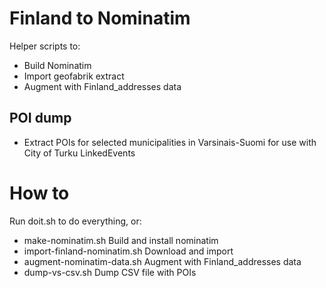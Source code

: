 # Finland to Nominatim

Helper scripts to:

* Build Nominatim
* Import geofabrik extract
* Augment with Finland_addresses data

## POI dump

* Extract POIs for selected municipalities in Varsinais-Suomi for use with City of Turku LinkedEvents

# How to

Run doit.sh to do everything, or:

* make-nominatim.sh Build and install nominatim
* import-finland-nominatim.sh Download and import 
* augment-nominatim-data.sh Augment with Finland_addresses data
* dump-vs-csv.sh Dump CSV file with POIs
